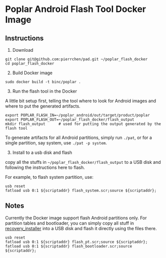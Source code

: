 # Poplar Android Flash Tool Docker Image

## Instructions

1. Download

```
git clone git@github.com:pierrchen/pad.git ~/poplar_flash_docker
cd poplar_flash_docker
```

2. Build Docker image

```
sudo docker build -t binc/poplar .
```

3. Run the flash tool in the Docker

A little bit setup first, telling the tool where to look for Android images and where to put the generated artifacts.

```
export POPLAR_FLASH_IN=~/poplar_android/out/target/product/poplar
export POPLAR_FLASH_OUT=~/poplar_flash_docker/flash_output
mkdir flash_output      # used for putting the output generated by the flash tool 
```

To generate artifacts for all Android partitions, simply run `./pat`, or for a single partition, say system, use `./pat -p system`.

3. Install to a usb disk and flash

copy all the stuffs in `~/poplar_flash_docker/flash_output` to a USB disk and following the instructions here to flash.

For example, to flash system partition, use: 

```
usb reset
fatload usb 0:1 ${scriptaddr} flash_system.scr;source ${scriptaddr};
```

## Notes

Currently the Docker image support flash Android partitions only. For partition tables and bootloader,
you can simply copy all stuff in [recovery_installer](https://github.com/pierrchen/pat/tree/master/recovery-installer) into a USB disk and flash it directly using the files there.

```
usb reset
fatload usb 0:1 ${scriptaddr} flash_pt.scr;source ${scriptaddr};
fatload usb 0:1 ${scriptaddr} flash_bootloader.scr;source ${scriptaddr};
```
